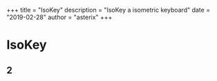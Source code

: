 +++
title = "IsoKey"
description = "IsoKey a isometric keyboard"
date = "2019-02-28"
author = "asterix"
+++

# IsoKey

## 2
